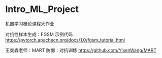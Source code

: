 # Intro_ML_Project
机器学习概论课程大作业

对抗性样本生成：FGSM 示例代码
https://pytorch.apachecn.org/docs/1.0/fgsm_tutorial.html

王奕森老师：MART 防御：对抗训练
https://github.com/YisenWang/MART
